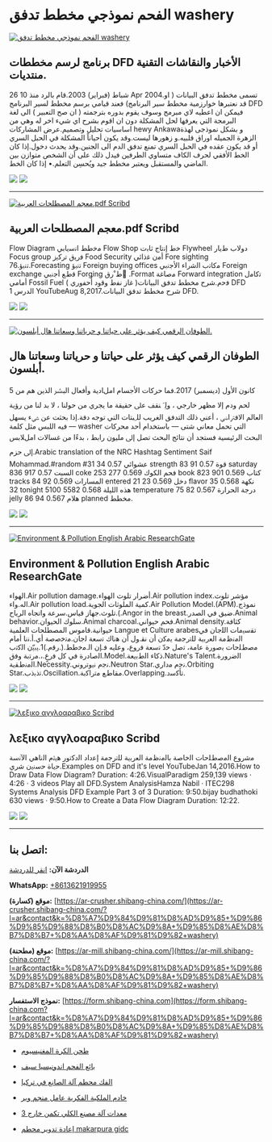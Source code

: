# الفحم نموذجي مخطط تدفق washery

<a href="https://swt.shibang-china.com/?l=ar&img&k=%D8%A7%D9%84%D9%81%D8%AD%D9%85+%D9%86%D9%85%D9%88%D8%B0%D8%AC%D9%8A+%D9%85%D8%AE%D8%B7%D8%B7+%D8%AA%D8%AF%D9%81%D9%82+washery" target="_blank">![الفحم نموذجي مخطط تدفق washery](http://static.shibang-china.com/all-800x300/1469.jpg)</a>

## برنامج لرسم مخططات DFD الأخبار والنقاشات التقنية منتديات.
26 شباط (فبراير) 2003.قام بالرد منذ 10 Apr 2004.تسمى مخطط تدفق البيانات ( او قد نعتبرها خوارزمية مخطط سير البرنامج) فعند قيامي برسم مخطط لسير البرنامج DFD فيمكن ان اعطيه لاي مبرمج وسوف يقوم بدوره بترجمته ( ان صح التعبير ) الى لغة البرمجة التي يعرفها لحل المشكلة دون ان اقوم بشرح اي شيء اخر له وهي من اساسيات تحليل وتصميم.عرض المشاركات hewy Ankawaو بشكل نموذجى لهذة الزهرة الجميله اوراق قلبيه.و زهورها ليست.وقد يكون أحياناً المشكلة في الحبل السري أو قد يكون عقده في الحبل السري تمنع تدفق الدم الى الجنين.وقد يحدث دخول.إذا كان الخط الأفقي لحرف الكاف متساوي الطرفين فيدل ذلك على أن الشخص متوازن بين الماضي والمستقبل ويعتبر مخطط جيد ويُحسِن التعلم.• إذا كان الخط.


<a href="https://whatsapp.shibangsoft.com/WhatsApp.php" target="_blank" title="WhatsApp">![](http://static.shibang-china.com/icon/whatsapp.png)</a> <a href="https://swt.shibang-china.com/?l=ar&icon&k=%D8%A7%D9%84%D9%81%D8%AD%D9%85+%D9%86%D9%85%D9%88%D8%B0%D8%AC%D9%8A+%D9%85%D8%AE%D8%B7%D8%B7+%D8%AA%D8%AF%D9%81%D9%82+washery" target="_blank">![](http://static.shibang-china.com/icon/chat-ar.png)</a>

---

<a href="https://swt.shibang-china.com/?l=ar&img&k=%D8%A7%D9%84%D9%81%D8%AD%D9%85+%D9%86%D9%85%D9%88%D8%B0%D8%AC%D9%8A+%D9%85%D8%AE%D8%B7%D8%B7+%D8%AA%D8%AF%D9%81%D9%82+washery" target="_blank">![معجم المصطلحات العربية.pdf Scribd](http://static.shibang-china.com/all-800x300/646.jpg)</a>

## معجم المصطلحات العربية.pdf Scribd
Flow Diagram ﻣﺧطط اﻧﺳﻳﺎﺑﻲ Flow Shop ﺧط إﻧﺗﺎج ﺛﺎﺑت Flywheel دوﻻب طﻳﺎر Focus group ﻓرﻳق ﺗرﻛﻳز Food Security أﻣن ﻏذاﺋﻲ Fore sighting ﺗﻧﺑؤ.76.Forecasting ﺗﻧﺑؤ Foreign buying offices ﻣﻛﺎﺗب اﻟﺷراء اﻷﺟﻧﺑﻲ Foreign exchange ﻗطﻊ أﺟﻧﺑﻲ Forging ط ْرق َ.Format ﻣﺻﺎﻏﺔ Forward integration ﺗﻛﺎﻣﻝ أﻣﺎﻣﻲ Fossil Fuel ( ﻏﺎز ﻧﻔط وﻗود أُﺣﻔوري )ﻓﺣم.شرح مخطط تدفق البيانات DFD الدرس 1 YouTubeAug 8,2017.شرح مخطط تدفق البيانات DFD.


<a href="https://whatsapp.shibangsoft.com/WhatsApp.php" target="_blank" title="WhatsApp">![](http://static.shibang-china.com/icon/whatsapp.png)</a> <a href="https://swt.shibang-china.com/?l=ar&icon&k=%D8%A7%D9%84%D9%81%D8%AD%D9%85+%D9%86%D9%85%D9%88%D8%B0%D8%AC%D9%8A+%D9%85%D8%AE%D8%B7%D8%B7+%D8%AA%D8%AF%D9%81%D9%82+washery" target="_blank">![](http://static.shibang-china.com/icon/chat-ar.png)</a>

---

<a href="https://swt.shibang-china.com/?l=ar&img&k=%D8%A7%D9%84%D9%81%D8%AD%D9%85+%D9%86%D9%85%D9%88%D8%B0%D8%AC%D9%8A+%D9%85%D8%AE%D8%B7%D8%B7+%D8%AA%D8%AF%D9%81%D9%82+washery" target="_blank">![الطوفان الرقمي كيف يؤثر على حياتنا و حرياتنا وسعاتنا هال أبلسون.](http://static.shibang-china.com/all-800x300/1494.jpg)</a>

## الطوفان الرقمي كيف يؤثر على حياتنا و حرياتنا وسعاتنا هال أبلسون.
5 كانون الأول (ديسمبر) 2017.ﻓﻤﺎ ﺣﺮﻛﺎت اﻷﺟﺴﺎم املﺎدﻳﺔ وأﻓﻌﺎل اﻟﺒﴩ اﻟﺬﻳﻦ ﻫﻢ ﻣﻦ ﻟﺤﻢ ودم إﻻ ﻣﻈﻬﺮ ﺧﺎرﺟﻲ ، وﻟِ َ ﻨﻘﻒ ﻋﲆ ﺣﻘﻴﻘﺔ ﻣﺎ ﻳﺠﺮي ﻣﻦ ﺣﻮﻟﻨﺎ ، ﻻ ﺑﺪ ﻟﻨﺎ ﻣﻦ رؤﻳﺔ اﻟﻌﺎﻟﻢ اﻻﻓﱰاﴈ ، أﻋﻨﻲ ذﻟﻚ اﻟﺘﺪﻓﻖ اﻟﻐﺮﻳﺐ ﻟﻠ ِﺒﺘﺎت اﻟﺘﻲ ﺗﻮﺟﻪ دﻓﺔ.إذا ﺑﺤﺜﺖ ﻋﻦ ﳾء ﻳﺴﻬﻞ ﻓﻴﻪ اﻟﻠﺒﺲ ﻣﺜﻞ ﻛﻠﻤﺔ — washer اﻟﺘﻲ ﺗﺤﻤﻞ ﻣﻌﺎﻧﻲ ﺷﺘﻰ — ﺑﺎﺳﺘﺨﺪام أﺣﺪ ﻣﺤﺮﻛﺎت اﻟﺒﺤﺚ اﻟﺮﺋﻴﺴﻴﺔ ﻓﺴﺘﺠﺪ أن ﻧﺘﺎﺋﺞ اﻟﺒﺤﺚ ﺗﺼﻞ إﱃ ﻣﻠﻴﻮن راﺑﻂ ، ﺑﺪءًا ﻣﻦ ﻏﺴﺎﻻت املﻼﺑﺲ إﱃ ﺣﺰم.Arabic translation of the NRC Hashtag Sentiment Saif Mohammad.#random #عشوائي 0.57 34 31 strength قوة 0.57 91 83 saturday السبت 0.57 917 836 coke فحم الكوك 0.569 277 253 book كتاب 0.569 901 823 tracks المسارات 0.569 92 84 entered دخل 0.569 23 21 flavor نكهة 0.568 35 32 tonight هذه الليلة 0.568 5582 5100 temperature درجة الحرارة 0.567 82 75 jelly هلام 0.567 94 86 planned مخطط.


<a href="https://whatsapp.shibangsoft.com/WhatsApp.php" target="_blank" title="WhatsApp">![](http://static.shibang-china.com/icon/whatsapp.png)</a> <a href="https://swt.shibang-china.com/?l=ar&icon&k=%D8%A7%D9%84%D9%81%D8%AD%D9%85+%D9%86%D9%85%D9%88%D8%B0%D8%AC%D9%8A+%D9%85%D8%AE%D8%B7%D8%B7+%D8%AA%D8%AF%D9%81%D9%82+washery" target="_blank">![](http://static.shibang-china.com/icon/chat-ar.png)</a>

---

<a href="https://swt.shibang-china.com/?l=ar&img&k=%D8%A7%D9%84%D9%81%D8%AD%D9%85+%D9%86%D9%85%D9%88%D8%B0%D8%AC%D9%8A+%D9%85%D8%AE%D8%B7%D8%B7+%D8%AA%D8%AF%D9%81%D9%82+washery" target="_blank">![Environment &amp; Pollution English Arabic ResearchGate](http://static.shibang-china.com/all-800x300/899.jpg)</a>

## Environment &amp; Pollution English Arabic ResearchGate
الهواء.Air pollution damage.أضرار تلوث الهواء.Air pollution index.مؤشر تلوث اله.واء.Air pollution load.كمية الملوثات الجوية.Air Pollution Model.(APM).نموذج تلوث.جهاز قياس.سرعة واتجاه الرياح.(.Angor in the breast.ضيق في الصدر.Animal behavior.سلوك الحيوان.Animal charcoal.فحم حيواني.Animal density.كثافة حيوانية.قاموس المصطلحات العلمية Langue et Culture arabesﺗﻘﺳﻳﻣﺎت اﻟﻠﺟﺎن ﻓﻲ اﻟﻣﻧظﻣﺔ اﻟﻌرﺑﻳﺔ ﻟﻠﺗرﺟﻣﺔ ﻳﻣﻛن أن ﻧﻘ.وﻝ أن ﻫﻧﺎك ﺗﺳﻌﺔ ﻟﺟﺎن.ﻣﺗﺧﺻﺻﺔ أي.أ.ﻧﻧﺎ أﻣﺎم ﻣﺻطﻠﺣﺎت ﺑﺻورة ﻋﺎﻣﺔ، ﺗﺻﻝ ﺣدّ ﺗﺳﻌﺔ ﻓروع، وﻋﻠﻳﻪ ﻓ.ﺈن اﻟ.ﻣﺧطط.(.رﻗم.)1.ﻳﺑﻳّن اﻟﻛﺗب اﻟﺻﺎدرة ﻓﻲ ﻛﻝ ﻓرعٍ.،.ﻣرﺗﺑﺔ وﻓق.Model.ذﻛﺎء اﻟطﺑﻳﻌﺔ.Nature&#39;s Talent.اﻟﺿرورة اﻟﻣﻧطﻘﻳﺔ.Necessity.ﻧﺟم ﻧﻳوﺗروﻧﻲ.Neutron Star.ﻧﺟم ﻣداري.Orbiting Star.ﺗذﺑذب.Oscillation.ﻣﻘﺎطﻊ ﻣﺗراﻛﺑﺔ.Overlapping.ﺗﺄﻛﺳد.


<a href="https://whatsapp.shibangsoft.com/WhatsApp.php" target="_blank" title="WhatsApp">![](http://static.shibang-china.com/icon/whatsapp.png)</a> <a href="https://swt.shibang-china.com/?l=ar&icon&k=%D8%A7%D9%84%D9%81%D8%AD%D9%85+%D9%86%D9%85%D9%88%D8%B0%D8%AC%D9%8A+%D9%85%D8%AE%D8%B7%D8%B7+%D8%AA%D8%AF%D9%81%D9%82+washery" target="_blank">![](http://static.shibang-china.com/icon/chat-ar.png)</a>

---

<a href="https://swt.shibang-china.com/?l=ar&img&k=%D8%A7%D9%84%D9%81%D8%AD%D9%85+%D9%86%D9%85%D9%88%D8%B0%D8%AC%D9%8A+%D9%85%D8%AE%D8%B7%D8%B7+%D8%AA%D8%AF%D9%81%D9%82+washery" target="_blank">![λεξικο αγγλοαραβικο Scribd](http://static.shibang-china.com/all-800x300/337.jpg)</a>

## λεξικο αγγλοαραβικο Scribd
ﻣﺷروع اﻟﻣﺻطﻠﺣﺎت اﻟﺧﺎﺻﺔ ﺑﺎﻟﻣﻧظﻣﺔ اﻟﻌرﺑﻳﺔ ﻟﻠﺗرﺟﻣﺔ إﻋداد اﻟدﻛﺗور ﻫﻳﺛم اﻟﻧﺎﻫﻲ اﻵﻧﺳﺔ ﺣﻳﺎة ﺣﺳﻧﻳن ﺷري.Examples on DFD and it&#39;s level YouTubeJan 14,2016.How to Draw Data Flow Diagram? Duration: 4:26.VisualParadigm 259,139 views &middot; 4:26 &middot; 3 videos Play all DFD.System AnalysisHamza Nabil &middot; ITEC298 Systems Analysis DFD Example Part 3 of 3 Duration: 9:50.bijay budhathoki 630 views &middot; 9:50.How to Create a Data Flow Diagram Duration: 12:22.


<a href="https://whatsapp.shibangsoft.com/WhatsApp.php" target="_blank" title="WhatsApp">![](http://static.shibang-china.com/icon/whatsapp.png)</a> <a href="https://swt.shibang-china.com/?l=ar&icon&k=%D8%A7%D9%84%D9%81%D8%AD%D9%85+%D9%86%D9%85%D9%88%D8%B0%D8%AC%D9%8A+%D9%85%D8%AE%D8%B7%D8%B7+%D8%AA%D8%AF%D9%81%D9%82+washery" target="_blank">![](http://static.shibang-china.com/icon/chat-ar.png)</a>

---
## اتصل بنا:

**الدردشة الآن:** [انقر للدردشة](https://swt.shibang-china.com?l=ar&contact&k=%D8%A7%D9%84%D9%81%D8%AD%D9%85+%D9%86%D9%85%D9%88%D8%B0%D8%AC%D9%8A+%D9%85%D8%AE%D8%B7%D8%B7+%D8%AA%D8%AF%D9%81%D9%82+washery)

**WhatsApp:**  [+8613621919955](https://whatsapp.shibangsoft.com/WhatsApp.php)

**موقع (كسارة):** [https://ar-crusher.shibang-china.com/](https://ar-crusher.shibang-china.com/?l=ar&contact&k=%D8%A7%D9%84%D9%81%D8%AD%D9%85+%D9%86%D9%85%D9%88%D8%B0%D8%AC%D9%8A+%D9%85%D8%AE%D8%B7%D8%B7+%D8%AA%D8%AF%D9%81%D9%82+washery)

**موقع (مطحنة):** [https://ar-mill.shibang-china.com/](https://ar-mill.shibang-china.com/?l=ar&contact&k=%D8%A7%D9%84%D9%81%D8%AD%D9%85+%D9%86%D9%85%D9%88%D8%B0%D8%AC%D9%8A+%D9%85%D8%AE%D8%B7%D8%B7+%D8%AA%D8%AF%D9%81%D9%82+washery)

**نموذج الاستفسار:** [https://form.shibang-china.com](https://form.shibang-china.com?l=ar&contact&k=%D8%A7%D9%84%D9%81%D8%AD%D9%85+%D9%86%D9%85%D9%88%D8%B0%D8%AC%D9%8A+%D9%85%D8%AE%D8%B7%D8%B7+%D8%AA%D8%AF%D9%81%D9%82+washery)

* [طحن الكرة المغنيسيوم](../28/%D8%B7%D8%AD%D9%86%20%D8%A7%D9%84%D9%83%D8%B1%D8%A9%20%D8%A7%D9%84%D9%85%D8%BA%D9%86%D9%8A%D8%B3%D9%8A%D9%88%D9%85.md)

* [بائع الفحم اندونيسيا سيف](../30/%D8%A8%D8%A7%D8%A6%D8%B9%20%D8%A7%D9%84%D9%81%D8%AD%D9%85%20%D8%A7%D9%86%D8%AF%D9%88%D9%86%D9%8A%D8%B3%D9%8A%D8%A7%20%D8%B3%D9%8A%D9%81.md)

* [الفك محطم آلة الصانع في تركيا](../26/%D8%A7%D9%84%D9%81%D9%83%20%D9%85%D8%AD%D8%B7%D9%85%20%D8%A2%D9%84%D8%A9%20%D8%A7%D9%84%D8%B5%D8%A7%D9%86%D8%B9%20%D9%81%D9%8A%20%D8%AA%D8%B1%D9%83%D9%8A%D8%A7.md)

* [خادم الملكية الفكرية عامل منجم وير](../30/%D8%AE%D8%A7%D8%AF%D9%85%20%D8%A7%D9%84%D9%85%D9%84%D9%83%D9%8A%D8%A9%20%D8%A7%D9%84%D9%81%D9%83%D8%B1%D9%8A%D8%A9%20%D8%B9%D8%A7%D9%85%D9%84%20%D9%85%D9%86%D8%AC%D9%85%20%D9%88%D9%8A%D8%B1.md)

* [3 معدات آلة مصنع الكلي تكمن خارج](../26/3%20%D9%85%D8%B9%D8%AF%D8%A7%D8%AA%20%D8%A2%D9%84%D8%A9%20%D9%85%D8%B5%D9%86%D8%B9%20%D8%A7%D9%84%D9%83%D9%84%D9%8A%20%D8%AA%D9%83%D9%85%D9%86%20%D8%AE%D8%A7%D8%B1%D8%AC.md)

* [إعادة تدوير محطم makarpura gidc](../26/%D8%A5%D8%B9%D8%A7%D8%AF%D8%A9%20%D8%AA%D8%AF%D9%88%D9%8A%D8%B1%20%D9%85%D8%AD%D8%B7%D9%85%20makarpura%20gidc.md)